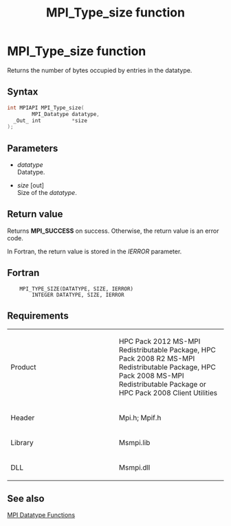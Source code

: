 ﻿---
title: MPI_Type_size function
TOCTitle: MPI_Type_size function
ms:assetid: f4ed33ce-5966-42b9-bc1c-d066d9b7dcec
ms:mtpsurl: https://msdn.microsoft.com/en-us/library/Dn520581(v=VS.85)
ms:contentKeyID: 59361052
ms.date: 03/28/2018
mtps_version: v=VS.85
f1_keywords:
- MPI_TYPE_SIZE
- mpif/MPI_Type_size
- mpi/MPI_TYPE_SIZE
dev_langs:
- C++
- C
---

# MPI\_Type\_size function

Returns the number of bytes occupied by entries in the datatype.

## Syntax

``` c++
int MPIAPI MPI_Type_size(
        MPI_Datatype datatype,
  _Out_ int          *size
);
```

## Parameters

  - *datatype*  
    Datatype.

  - *size* \[out\]  
    Size of the *datatype*.

## Return value

Returns **MPI\_SUCCESS** on success. Otherwise, the return value is an error code.

In Fortran, the return value is stored in the *IERROR* parameter.

## Fortran

``` FORTRAN
    MPI_TYPE_SIZE(DATATYPE, SIZE, IERROR)
        INTEGER DATATYPE, SIZE, IERROR
```

## Requirements

<table>
<colgroup>
<col style="width: 50%" />
<col style="width: 50%" />
</colgroup>
<tbody>
<tr class="odd">
<td><p>Product</p></td>
<td><p>HPC Pack 2012 MS-MPI Redistributable Package, HPC Pack 2008 R2 MS-MPI Redistributable Package, HPC Pack 2008 MS-MPI Redistributable Package or HPC Pack 2008 Client Utilities</p></td>
</tr>
<tr class="even">
<td><p>Header</p></td>
<td>Mpi.h;
Mpif.h</td>
</tr>
<tr class="odd">
<td><p>Library</p></td>
<td>Msmpi.lib</td>
</tr>
<tr class="even">
<td><p>DLL</p></td>
<td>Msmpi.dll</td>
</tr>
</tbody>
</table>


## See also

[MPI Datatype Functions](mpi-datatype-functions.md)

